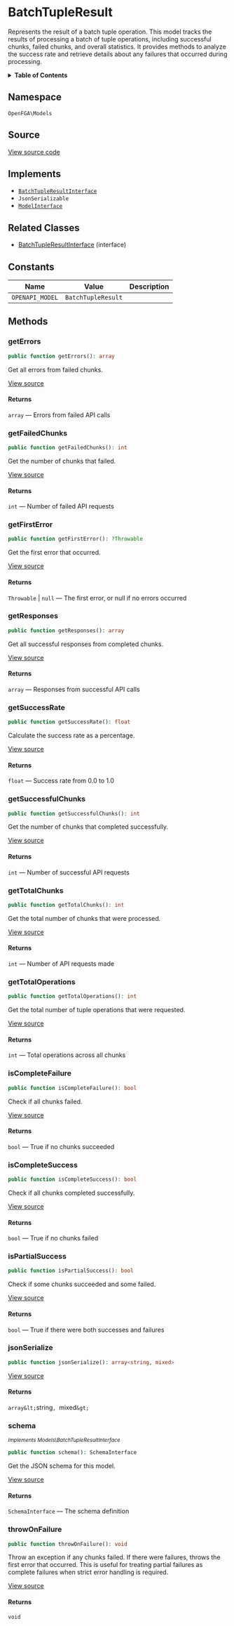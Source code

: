 # BatchTupleResult

Represents the result of a batch tuple operation. This model tracks the results of processing a batch of tuple operations, including successful chunks, failed chunks, and overall statistics. It provides methods to analyze the success rate and retrieve details about any failures that occurred during processing.

<details>
<summary><strong>Table of Contents</strong></summary>

- [Namespace](#namespace)
- [Source](#source)
- [Implements](#implements)
- [Related Classes](#related-classes)
- [Constants](#constants)
- [Methods](#methods)

- [`getErrors()`](#geterrors)
  - [`getFailedChunks()`](#getfailedchunks)
  - [`getFirstError()`](#getfirsterror)
  - [`getResponses()`](#getresponses)
  - [`getSuccessRate()`](#getsuccessrate)
  - [`getSuccessfulChunks()`](#getsuccessfulchunks)
  - [`getTotalChunks()`](#gettotalchunks)
  - [`getTotalOperations()`](#gettotaloperations)
  - [`isCompleteFailure()`](#iscompletefailure)
  - [`isCompleteSuccess()`](#iscompletesuccess)
  - [`isPartialSuccess()`](#ispartialsuccess)
  - [`jsonSerialize()`](#jsonserialize)
  - [`schema()`](#schema)
  - [`throwOnFailure()`](#throwonfailure)

</details>

## Namespace

`OpenFGA\Models`

## Source

[View source code](https://github.com/evansims/openfga-php/blob/main/src/Models/BatchTupleResult.php)

## Implements

- [`BatchTupleResultInterface`](BatchTupleResultInterface.md)
- `JsonSerializable`
- [`ModelInterface`](ModelInterface.md)

## Related Classes

- [BatchTupleResultInterface](Models/BatchTupleResultInterface.md) (interface)

## Constants

| Name            | Value              | Description |
| --------------- | ------------------ | ----------- |
| `OPENAPI_MODEL` | `BatchTupleResult` |             |

## Methods

### getErrors

```php
public function getErrors(): array

```

Get all errors from failed chunks.

[View source](https://github.com/evansims/openfga-php/blob/main/src/Models/BatchTupleResult.php#L78)

#### Returns

`array` — Errors from failed API calls

### getFailedChunks

```php
public function getFailedChunks(): int

```

Get the number of chunks that failed.

[View source](https://github.com/evansims/openfga-php/blob/main/src/Models/BatchTupleResult.php#L87)

#### Returns

`int` — Number of failed API requests

### getFirstError

```php
public function getFirstError(): ?Throwable

```

Get the first error that occurred.

[View source](https://github.com/evansims/openfga-php/blob/main/src/Models/BatchTupleResult.php#L96)

#### Returns

`Throwable` &#124; `null` — The first error, or null if no errors occurred

### getResponses

```php
public function getResponses(): array

```

Get all successful responses from completed chunks.

[View source](https://github.com/evansims/openfga-php/blob/main/src/Models/BatchTupleResult.php#L105)

#### Returns

`array` — Responses from successful API calls

### getSuccessRate

```php
public function getSuccessRate(): float

```

Calculate the success rate as a percentage.

[View source](https://github.com/evansims/openfga-php/blob/main/src/Models/BatchTupleResult.php#L123)

#### Returns

`float` — Success rate from 0.0 to 1.0

### getSuccessfulChunks

```php
public function getSuccessfulChunks(): int

```

Get the number of chunks that completed successfully.

[View source](https://github.com/evansims/openfga-php/blob/main/src/Models/BatchTupleResult.php#L114)

#### Returns

`int` — Number of successful API requests

### getTotalChunks

```php
public function getTotalChunks(): int

```

Get the total number of chunks that were processed.

[View source](https://github.com/evansims/openfga-php/blob/main/src/Models/BatchTupleResult.php#L136)

#### Returns

`int` — Number of API requests made

### getTotalOperations

```php
public function getTotalOperations(): int

```

Get the total number of tuple operations that were requested.

[View source](https://github.com/evansims/openfga-php/blob/main/src/Models/BatchTupleResult.php#L145)

#### Returns

`int` — Total operations across all chunks

### isCompleteFailure

```php
public function isCompleteFailure(): bool

```

Check if all chunks failed.

[View source](https://github.com/evansims/openfga-php/blob/main/src/Models/BatchTupleResult.php#L154)

#### Returns

`bool` — True if no chunks succeeded

### isCompleteSuccess

```php
public function isCompleteSuccess(): bool

```

Check if all chunks completed successfully.

[View source](https://github.com/evansims/openfga-php/blob/main/src/Models/BatchTupleResult.php#L163)

#### Returns

`bool` — True if no chunks failed

### isPartialSuccess

```php
public function isPartialSuccess(): bool

```

Check if some chunks succeeded and some failed.

[View source](https://github.com/evansims/openfga-php/blob/main/src/Models/BatchTupleResult.php#L172)

#### Returns

`bool` — True if there were both successes and failures

### jsonSerialize

```php
public function jsonSerialize(): array<string, mixed>

```

[View source](https://github.com/evansims/openfga-php/blob/main/src/Models/BatchTupleResult.php#L183)

#### Returns

`array&lt;`string`, `mixed`&gt;`

### schema

*<small>Implements Models\BatchTupleResultInterface</small>*

```php
public function schema(): SchemaInterface

```

Get the JSON schema for this model.

[View source](https://github.com/evansims/openfga-php/blob/main/src/Models/BatchTupleResultInterface.php#L25)

#### Returns

`SchemaInterface` — The schema definition

### throwOnFailure

```php
public function throwOnFailure(): void

```

Throw an exception if any chunks failed. If there were failures, throws the first error that occurred. This is useful for treating partial failures as complete failures when strict error handling is required.

[View source](https://github.com/evansims/openfga-php/blob/main/src/Models/BatchTupleResult.php#L201)

#### Returns

`void`

